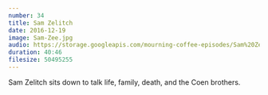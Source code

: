 ```yaml
---
number: 34
title: Sam Zelitch
date: 2016-12-19
image: Sam-Zee.jpg
audio: https://storage.googleapis.com/mourning-coffee-episodes/Sam%20Zee%20Release.mp3
duration: 40:46
filesize: 50495255
---
```


Sam Zelitch sits down to talk life, family, death, and the Coen brothers.
